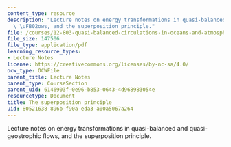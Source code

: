 ```yaml
---
content_type: resource
description: "Lecture notes on energy transformations in quasi-balanced and quasi-geostrophic\
  \ \uFB02ows, and the superposition principle."
file: /courses/12-803-quasi-balanced-circulations-in-oceans-and-atmospheres-fall-2009/80521638896bf90aeda3a00a5067a264_MIT12_803F09_lec13.pdf
file_size: 147506
file_type: application/pdf
learning_resource_types:
- Lecture Notes
license: https://creativecommons.org/licenses/by-nc-sa/4.0/
ocw_type: OCWFile
parent_title: Lecture Notes
parent_type: CourseSection
parent_uid: 6146903f-0e96-b853-0643-4d968983054e
resourcetype: Document
title: The superposition principle
uid: 80521638-896b-f90a-eda3-a00a5067a264
---
```

Lecture notes on energy transformations in quasi-balanced and quasi-geostrophic ﬂows, and the superposition principle.